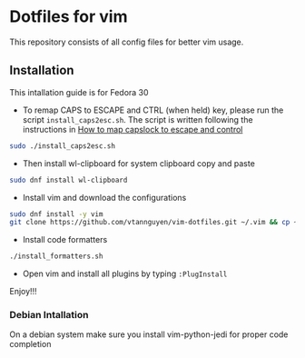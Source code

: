 # Dotfiles for vim
This repository consists of all config files for better vim usage.

## Installation
This intallation guide is for Fedora 30

* To remap CAPS to ESCAPE and CTRL (when held) key, please run the script `install_caps2esc.sh`. The script is written following the instructions in [How to map capslock to escape and control](http://nelsonware.com/blog/2019/04/30/how-to-map-caps-lock-to-escape-and-control-on-fedora-via-caps2esc.html)
```sh
sudo ./install_caps2esc.sh
```


* Then install wl-clipboard for system clipboard copy and paste
```sh
sudo dnf install wl-clipboard
```
 
* Install vim and download the configurations
```sh
sudo dnf install -y vim
git clone https://github.com/vtannguyen/vim-dotfiles.git ~/.vim && cp ~/.vim/.vimrc ~/
```

* Install code formatters
```sh
./install_formatters.sh
```

* Open vim and install all plugins by typing `:PlugInstall`

Enjoy!!!

### Debian Intallation

On a debian system make sure you install vim-python-jedi for proper code
completion
